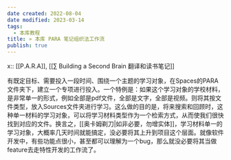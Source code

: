 ```yaml
---
date created: 2022-08-04
date modified: 2023-03-14
tags:
  - 本库教程
title: » 本库 PARA 笔记组织法工作流
publish: true
---
```

x:: [[P.A.R.A]], [[∑ Building a Second Brain 翻译和读书笔记]]

有既定目标、需要投入一段时间、围绕一个主题的学习对象，在Spaces的PARA文件夹下，建立一个专项进行投入。一个特例是：如果这个学习对象的学校材料，是非常单一的形式，例如全部是pdf文件，全部是文字，全部是视频。则将其按文件类型，放入Sources文件夹进行学习。这么做的目的是，将来搜索和回顾时，这种单一材料的学习对象，可以将学习材料类型作为一个检索方式，从而使我们很快找到对应的文件。换言之，[[奥卡姆剃刀|如非必要，勿增实体]]，学习材料单一的学习对象，大概率几天时间就能搞定，没必要将其上升到项目这个层面。就像软件开发中，有些功能点很小，甚至都可以理解为一个bug，那么就没必要将其当做feature去走特性开发的工作流了。